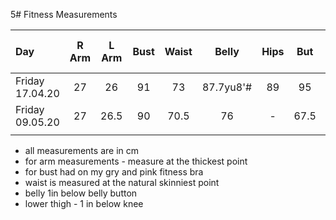  5# Fitness Measurements

| Day | R Arm | L Arm | Bust | Waist | Belly | Hips | But |R Thigh | L Thigh| R Top knee  | R Top knee |
|:---|:----:|:----:|:----:|:----:|:----:|:----:|:----:|:----:|:----:|:----:| :----:|
| Friday 17.04.20 | 27 | 26  | 91  | 73  | 87.7yu8'#  | 89  | 95  | 57.5  | 57.5 | 41  |  41 |
| Friday 09.05.20 | 27 | 26.5  | 90  | 70.5  | 76 | -  |  67.5  | 54.5  | 55 | 41.5  |  40 |
|   |   |   |   |   |   |   |   |   |   |   |


- all measurements are in cm
- for arm measurements - measure at the thickest point
- for bust had on my gry and pink fitness bra
- waist is measured at the natural skinniest point
- belly 1in below belly button
- lower thigh - 1 in below knee